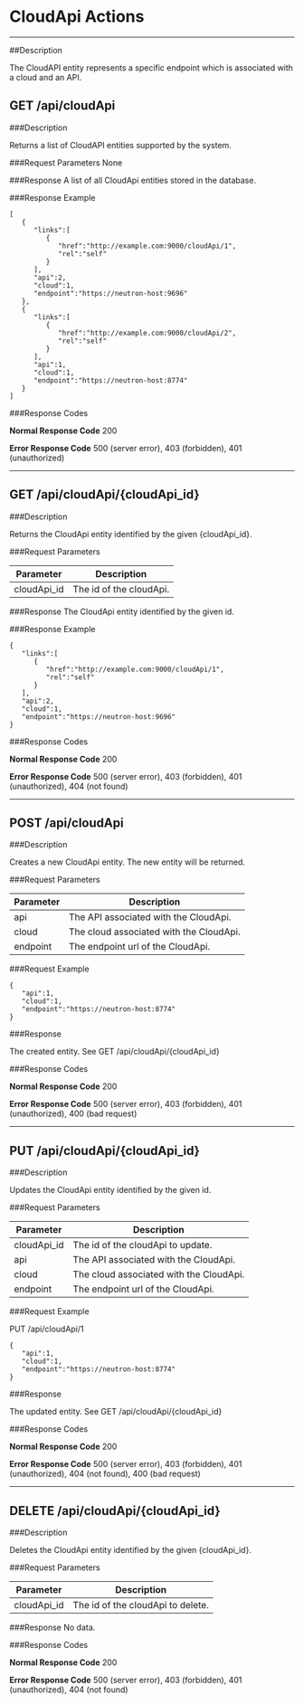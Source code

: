 # CloudApi Actions
***

##Description

The CloudAPI entity represents a specific endpoint which is associated
with a cloud and an API.

## GET /api/cloudApi

###Description

Returns a list of CloudAPI entities supported by the system.

###Request Parameters
None

###Response
A list of all CloudApi entities stored in the database.

###Response Example

```
[  
   {  
      "links":[  
         {  
            "href":"http://example.com:9000/cloudApi/1",
            "rel":"self"
         }
      ],
      "api":2,
      "cloud":1,
      "endpoint":"https://neutron-host:9696"
   },
   {  
      "links":[  
         {  
            "href":"http://example.com:9000/cloudApi/2",
            "rel":"self"
         }
      ],
      "api":1,
      "cloud":1,
      "endpoint":"https://neutron-host:8774"
   }
]
```

###Response Codes

**Normal Response Code** 200

**Error Response Code** 500 (server error), 403 (forbidden), 401 (unauthorized)

***

## GET /api/cloudApi/{cloudApi_id}

###Description

Returns the CloudApi entity identified by the given {cloudApi_id}.

###Request Parameters

Parameter      | Description
-------------  | -------------
cloudApi_id    | The id of the cloudApi.

###Response
The CloudApi entity identified by the given id.

###Response Example

```
{  
   "links":[  
      {  
         "href":"http://example.com:9000/cloudApi/1",
         "rel":"self"
      }
   ],
   "api":2,
   "cloud":1,
   "endpoint":"https://neutron-host:9696"
}
```

###Response Codes

**Normal Response Code** 200

**Error Response Code** 500 (server error), 403 (forbidden), 401 (unauthorized), 404 (not found)

***

## POST /api/cloudApi

###Description

Creates a new CloudApi entity. The new entity will be returned.

###Request Parameters

Parameter      | Description
-------------  | -------------
api            | The API associated with the CloudApi.
cloud          | The cloud associated with the CloudApi.
endpoint       | The endpoint url of the CloudApi.

###Request Example

```
{  
   "api":1,
   "cloud":1,
   "endpoint":"https://neutron-host:8774"
}
```

###Response

The created entity. See GET /api/cloudApi/{cloudApi_id}

###Response Codes

**Normal Response Code** 200

**Error Response Code** 500 (server error), 403 (forbidden), 401 (unauthorized), 400 (bad request)

***

## PUT /api/cloudApi/{cloudApi_id}

###Description

Updates the CloudApi entity identified by the given id.

###Request Parameters 

Parameter      | Description
-------------  | -------------
cloudApi_id    | The id of the cloudApi to update.
api            | The API associated with the CloudApi.
cloud          | The cloud associated with the CloudApi.
endpoint       | The endpoint url of the CloudApi.

###Request Example

PUT /api/cloudApi/1

```
{  
   "api":1,
   "cloud":1,
   "endpoint":"https://neutron-host:8774"
}
```

###Response

The updated entity. See GET /api/cloudApi/{cloudApi_id}

###Response Codes

**Normal Response Code** 200

**Error Response Code** 500 (server error), 403 (forbidden), 401 (unauthorized), 404 (not found), 400 (bad request)

***

## DELETE /api/cloudApi/{cloudApi_id}

###Description

Deletes the CloudApi entity identified by the given {cloudApi_id}.

###Request Parameters 

Parameter     | Description
------------- | -------------
cloudApi_id   | The id of the cloudApi to delete.


###Response
No data.

###Response Codes

**Normal Response Code** 200

**Error Response Code** 500 (server error), 403 (forbidden), 401 (unauthorized), 404 (not found)